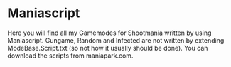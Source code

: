 Maniascript
===========
Here you will find all my Gamemodes for Shootmania written by using Maniascript. Gungame, Random and Infected are not written by extending ModeBase.Script.txt (so not how it usually should be done). You can download the scripts from maniapark.com.

